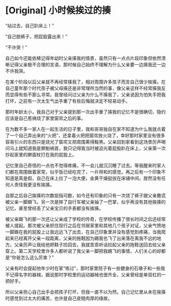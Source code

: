 # [Original] 小时候挨过的揍


“站过去，自己趴床上！”

“自己脱裤子，把屁股露出来！”

“不许哭！”

自己如今还能依稀记得年幼时父亲揍我的情景，虽然只有一点点片段印象但依然清晰记得父亲极不合理的言语，那时候自己始终不理解为什么父亲要一边揍我还一边不许我哭。

在某个阶段以后父亲就不再经常揍我了，相对周围许多孩子而言自己很少挨揍。在自己童年那个时代孩子被父母揍还是非常理所当然的事，像父亲这样不经常揍我反而显得有些不那么寻常。我曾经问过父亲为什么不揍我了，父亲说因为怕失手把我打坏，之前有一次太生气出手重了有些后悔就决定不轻易动手。

那时年龄太小，我自己对于父亲提到那一次出手重了揍我的记忆不是很确切，隐约应该是自己惹祸烧了家里窗帘之后的事。

在为数不多一家人在一起生活的日子里，我和哥哥独自在家不知道为什么我就点着了一个自己弄出来的“火把”，还拿着火把把窗帘放火烧了，幸好那时家里没有很多容易引火的东西只是烧光了窗帘又把周围熏得黢黑。父亲回到家看到这场景厉声喝问马上就知道我是罪魁祸首，我只记得我当时被迫光着屁股趴在床上，父亲第一次抄起家里的擀面杖打在我的屁股上。

记忆里自己奇怪的一点也不觉得疼痛，不一会儿就沉沉睡了过去。等我醒来时家人们都在周围做着家常，似乎饭已经吃完了，一片祥和的感觉。再之后有一个印象不知道是真是假，自己在床上拉了一泡大便，金黄干燥挺拔在床铺中间，居然没有任何人责怪我更没有挨揍。

自那之后自己挨揍的次数屈指可数，如今还有印象的只有一次烧了裤子跟父亲撒谎被父亲一脚踢飞，另一次是摔了自行车被父亲抽了一巴掌，似乎再没有其他挨揍的记忆，甚至曾经丢了父亲宝贝的手表都没有挨揍。

被父亲踢飞的那一次还让父亲成了学校的传奇，在学校传播了很长时间之后还经常被人提起。那次被父亲抓住现行之后在邻居家里和其他几个孩子对证，父亲气愤地一脚踢在我的屁股上让我远远飞了出去，在自己印象里并没有感觉到疼痛，当我爬起来已经离开父亲一段距离，父亲的拖鞋因为踢我也飞了出来落在离我不远的地方。父亲厉声让我给他把鞋子捡回去，我就乖乖听话捡起父亲的拖鞋送回去给父亲穿上。第二天学校里许多人都听说了我父亲一脚把我踢飞的事情，人们关心的却都是“你爸怎么这么厉害？”

父亲有时会提起他年少时在家“练过”，那时家里院子有一些健身的石墩子和一些我不记得名字的器械，据说那时学校里的运动器械也很齐全，父亲曾经是单双杠的一把好手。

所以父亲担心自己出手会把孩子打坏，但我一直不以为然。自己记忆里从未在挨揍时感觉到过太大的痛苦，也许是自己皮糙肉厚的缘故。
